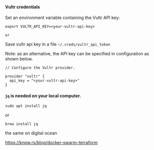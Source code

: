 #### Vultr credentials

Set an environment variable containing the Vultr API key:

    export VULTR_API_KEY=<your-vultr-api-key>

    or

Save vultr api key in a file `~/.creds/vultr_api_token`

Note: as an alternative, the API key can be specified in configuration as shown below.

    // Configure the Vultr provider.

    provider "vultr" {
      api_key = "<your-vultr-api-key>"
    }

#### `jq` is needed on your local computer.

    sudo apt install jq

or

    brew install jq



the same on digital ocean

https://knpw.rs/blog/docker-swarm-terraform
